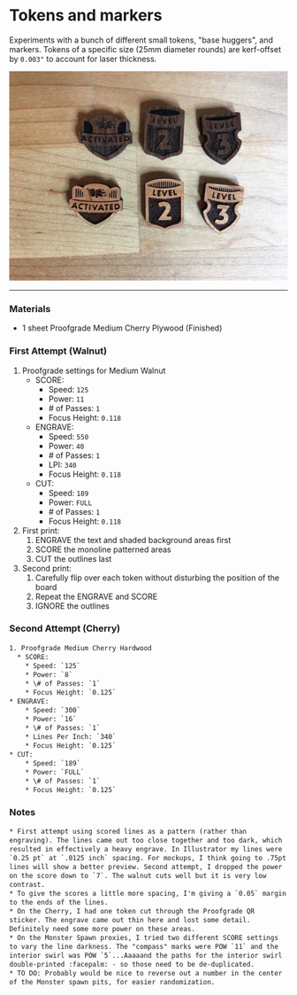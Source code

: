 # Tokens and markers
Experiments with a bunch of different small tokens, "base huggers", and markers. Tokens of a specific size (25mm diameter rounds) are kerf-offset by `0.003"` to account for laser thickness.

![](IMG_1521.jpg)

---

### Materials
  * 1 sheet Proofgrade Medium Cherry Plywood (Finished)

### First Attempt (Walnut)
  1. Proofgrade settings for Medium Walnut
      * SCORE:
        * Speed: `125`
        * Power: `11`
        * \# of Passes: `1`
        * Focus Height: `0.118`
      * ENGRAVE:
        * Speed: `550`
         * Power: `40`
        * \# of Passes: `1`
        * LPI: `340`
        * Focus Height: `0.118`
      * CUT:
        * Speed: `189`
        * Power: `FULL`
        * \# of Passes: `1`
        * Focus Height: `0.118`
  2. First print:
      1. ENGRAVE the text and shaded background areas first
      2. SCORE the monoline patterned areas
      3. CUT the outlines last
  2. Second print:
      1. Carefully flip over each token without disturbing the position of the board
      2. Repeat the ENGRAVE and SCORE
      3. IGNORE the outlines

### Second Attempt (Cherry)
    1. Proofgrade Medium Cherry Hardwood
      * SCORE:
        * Speed: `125`
        * Power: `8`
        * \# of Passes: `1`
        * Focus Height: `0.125`
    * ENGRAVE:
        * Speed: `300`
        * Power: `16`
        * \# of Passes: `1`
        * Lines Per Inch: `340`
        * Focus Height: `0.125`
    * CUT:
        * Speed: `189`
        * Power: `FULL`
        * \# of Passes: `1`
        * Focus Height: `0.125`




### Notes
    * First attempt using scored lines as a pattern (rather than engraving). The lines came out too close together and too dark, which resulted in effectively a heavy engrave. In Illustrator my lines were `0.25 pt` at `.0125 inch` spacing. For mockups, I think going to .75pt lines will show a better preview. Second attempt, I dropped the power on the score down to `7`. The walnut cuts well but it is very low contrast.
    * To give the scores a little more spacing, I'm giving a `0.05` margin to the ends of the lines.
    * On the Cherry, I had one token cut through the Proofgrade QR sticker. The engrave came out thin here and lost some detail. Definitely need some more power on these areas.
    * On the Monster Spawn proxies, I tried two different SCORE settings to vary the line darkness. The "compass" marks were POW `11` and the interior swirl was POW `5`...Aaaaand the paths for the interior swirl double-printed :facepalm: - so those need to be de-duplicated.
    * TO DO: Probably would be nice to reverse out a number in the center of the Monster spawn pits, for easier randomization.
